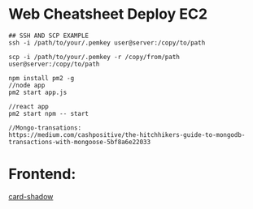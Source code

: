 # Web Cheatsheet Deploy EC2

```
## SSH AND SCP EXAMPLE
ssh -i /path/to/your/.pemkey user@server:/copy/to/path

scp -i /path/to/your/.pemkey -r /copy/from/path user@server:/copy/to/path

npm install pm2 -g
//node app
pm2 start app.js

//react app
pm2 start npm -- start

//Mongo-transations:
https://medium.com/cashpositive/the-hitchhikers-guide-to-mongodb-transactions-with-mongoose-5bf8a6e22033

```



 # Frontend:

[card-shadow](https://www.youtube.com/watch?v=v1j6qA8EHcg)
